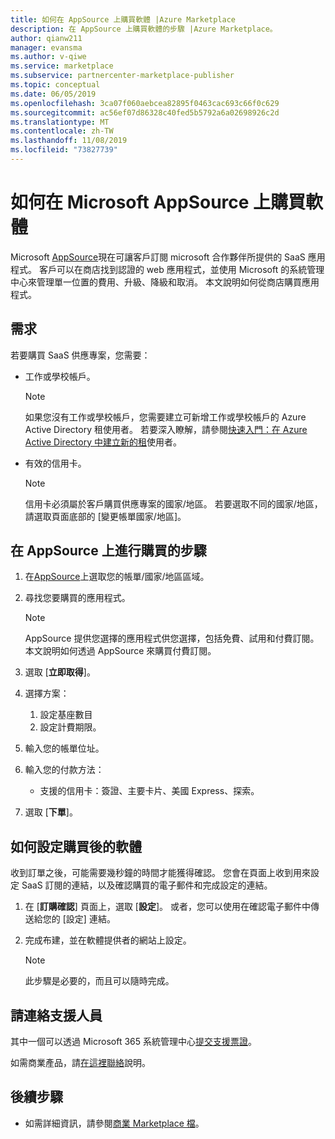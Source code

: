 ```yaml
---
title: 如何在 AppSource 上購買軟體 |Azure Marketplace
description: 在 AppSource 上購買軟體的步驟 |Azure Marketplace。
author: qianw211
manager: evansma
ms.author: v-qiwe
ms.service: marketplace
ms.subservice: partnercenter-marketplace-publisher
ms.topic: conceptual
ms.date: 06/05/2019
ms.openlocfilehash: 3ca07f060aebcea82895f0463cac693c66f0c629
ms.sourcegitcommit: ac56ef07d86328c40fed5b5792a6a02698926c2d
ms.translationtype: MT
ms.contentlocale: zh-TW
ms.lasthandoff: 11/08/2019
ms.locfileid: "73827739"
---
```

# <a name="how-to-purchase-software-on-microsoft-appsource"></a>如何在 Microsoft AppSource 上購買軟體

Microsoft [AppSource](https://appsource.microsoft.com/)現在可讓客戶訂閱 microsoft 合作夥伴所提供的 SaaS 應用程式。 客戶可以在商店找到認證的 web 應用程式，並使用 Microsoft 的系統管理中心來管理單一位置的費用、升級、降級和取消。 本文說明如何從商店購買應用程式。

## <a name="requirements"></a>需求

若要購買 SaaS 供應專案，您需要：

- 工作或學校帳戶。

    > [!Note]
    > 如果您沒有工作或學校帳戶，您需要建立可新增工作或學校帳戶的 Azure Active Directory 租使用者。 若要深入瞭解，請參閱[快速入門：在 Azure Active Directory 中建立新的租](https://docs.microsoft.com/azure/active-directory/fundamentals/active-directory-access-create-new-tenant)使用者。

- 有效的信用卡。

    > [!Note]
    > 信用卡必須屬於客戶購買供應專案的國家/地區。 若要選取不同的國家/地區，請選取頁面底部的 [變更帳單國家/地區]。

## <a name="steps-for-making-purchases-on-appsource"></a>在 AppSource 上進行購買的步驟

1. 在[AppSource](https://appsource.microsoft.com/)上選取您的帳單/國家/地區區域。
1. 尋找您要購買的應用程式。

    > [!Note]
    > AppSource 提供您選擇的應用程式供您選擇，包括免費、試用和付費訂閱。 本文說明如何透過 AppSource 來購買付費訂閱。

1. 選取 [**立即取得**]。
1. 選擇方案：

    1. 設定基座數目
    1. 設定計費期限。
    
1. 輸入您的帳單位址。
1. 輸入您的付款方法：
    * 支援的信用卡：簽證、主要卡片、美國 Express、探索。
    
1. 選取 [**下單**]。

## <a name="how-to-configure-software-post-purchase"></a>如何設定購買後的軟體

收到訂單之後，可能需要幾秒鐘的時間才能獲得確認。 您會在頁面上收到用來設定 SaaS 訂閱的連結，以及確認購買的電子郵件和完成設定的連結。

1. 在 [**訂購確認**] 頁面上，選取 [**設定**]。 或者，您可以使用在確認電子郵件中傳送給您的 [設定] 連結。
1. 完成布建，並在軟體提供者的網站上設定。

    > [!Note]
    > 此步驟是必要的，而且可以隨時完成。

## <a name="contact-support"></a>請連絡支援人員

其中一個可以透過 Microsoft 365 系統管理中心[提交支援票證](https://admin.microsoft.com/Adminportal/Home?source=applauncher#/homepage)。

如需商業產品，請[在這裡聯絡](https://docs.microsoft.com/office365/admin/contact-support-for-business-products?view=o365-worldwide&tabs=phone)說明。

## <a name="next-steps"></a>後續步驟

- 如需詳細資訊，請參閱[商業 Marketplace 檔](https://docs.microsoft.com/azure/marketplace/partner-center-portal/commercial-marketplace-overview)。
